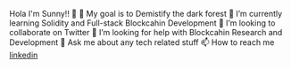 Hola I'm Sunny!! 👋
🔭 My goal is to Demistify the dark forest
🌱 I’m currently learning Solidity and Full-stack Blockcahin Development
👯 I’m looking to collaborate on Twitter
🤔 I’m looking for help with Blockcahin Research and Development
💬 Ask me about any tech related stuff
📫 How to reach me [linkedin](https://www.linkedin.com/in/sunt001/) 
